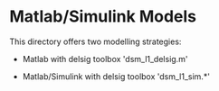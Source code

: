 # Matlab/Simulink Models

This directory offers two modelling strategies:

- Matlab with delsig toolbox 'dsm_l1_delsig.m'

- Matlab/Simulink with delsig toolbox 'dsm_l1_sim.*'
